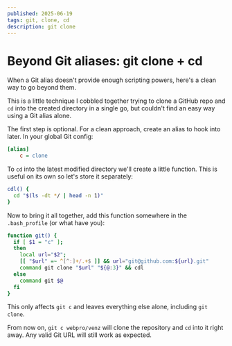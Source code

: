 ```yaml
---
published: 2025-06-19
tags: git, clone, cd
description: git clone
---
```


# Beyond Git aliases: git clone + cd

When a Git alias doesn't provide enough scripting powers, here's a clean way to
go beyond them.

This is a little technique I cobbled together trying to clone a GitHub repo and
`cd` into the created directory in a single go, but couldn't find an easy way
using a Git alias alone.

The first step is optional. For a clean approach, create an alias to hook into
later. In your global Git config:

```ini
[alias]
	c = clone
```

To `cd` into the latest modified directory we'll create a little function. This
is useful on its own so let's store it separately:

```bash
cdl() {
  cd "$(ls -dt */ | head -n 1)"
}
```

Now to bring it all together, add this function somewhere in the `.bash_profile`
(or what have you):

```bash
function git() {
  if [ $1 = "c" ];
  then
    local url="$2";
    [[ "$url" =~ ^[^:]+/.+$ ]] && url="git@github.com:${url}.git"
    command git clone "$url" "${@:3}" && cdl
  else
    command git $@
  fi
}
```

This only affects `git c` and leaves everything else alone, including
`git clone`.

From now on, `git c webpro/venz` will clone the repository and `cd` into it
right away. Any valid Git URL will still work as expected.
